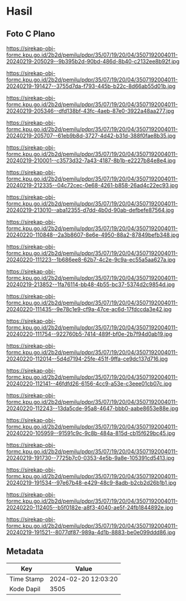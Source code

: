 # Hasil

## Foto C Plano

https://sirekap-obj-formc.kpu.go.id/2b2d/pemilu/pdpr/35/07/19/20/04/3507192004011-20240219-205029--9b395b2d-90bd-486d-8b40-c2132ee8b92f.jpg

https://sirekap-obj-formc.kpu.go.id/2b2d/pemilu/pdpr/35/07/19/20/04/3507192004011-20240219-191427--3755d7da-f793-445b-b22c-8d66ab55d01b.jpg

https://sirekap-obj-formc.kpu.go.id/2b2d/pemilu/pdpr/35/07/19/20/04/3507192004011-20240219-205346--dfd138bf-43fc-4aeb-87e0-3922a48aa277.jpg

https://sirekap-obj-formc.kpu.go.id/2b2d/pemilu/pdpr/35/07/19/20/04/3507192004011-20240219-205707--61eb9b8d-3727-4d42-b31d-388f0fae8b35.jpg

https://sirekap-obj-formc.kpu.go.id/2b2d/pemilu/pdpr/35/07/19/20/04/3507192004011-20240219-210001--c3573d32-7a43-4187-8b1b-e2227b84e8e4.jpg

https://sirekap-obj-formc.kpu.go.id/2b2d/pemilu/pdpr/35/07/19/20/04/3507192004011-20240219-212335--04c72cec-0e68-4261-b858-26ad4c22ec93.jpg

https://sirekap-obj-formc.kpu.go.id/2b2d/pemilu/pdpr/35/07/19/20/04/3507192004011-20240219-213010--aba12355-d7dd-4b0d-90ab-defbefe87564.jpg

https://sirekap-obj-formc.kpu.go.id/2b2d/pemilu/pdpr/35/07/19/20/04/3507192004011-20240220-110848--2a3b8607-8e6e-4950-88a2-87849befb348.jpg

https://sirekap-obj-formc.kpu.go.id/2b2d/pemilu/pdpr/35/07/19/20/04/3507192004011-20240220-111223--1b686ee8-62b7-4c2e-9c9a-ec55a5aa627a.jpg

https://sirekap-obj-formc.kpu.go.id/2b2d/pemilu/pdpr/35/07/19/20/04/3507192004011-20240219-213852--1fa76114-bb48-4b55-bc37-5374d2c9854d.jpg

https://sirekap-obj-formc.kpu.go.id/2b2d/pemilu/pdpr/35/07/19/20/04/3507192004011-20240220-111435--9e78c1e9-cf9a-47ce-ac6d-17fdccda3e42.jpg

https://sirekap-obj-formc.kpu.go.id/2b2d/pemilu/pdpr/35/07/19/20/04/3507192004011-20240220-111754--922760b5-7414-489f-bf0e-2b7f94d0ab19.jpg

https://sirekap-obj-formc.kpu.go.id/2b2d/pemilu/pdpr/35/07/19/20/04/3507192004011-20240220-112014--5d4d7194-25fe-451f-9ffa-ce9dc137d716.jpg

https://sirekap-obj-formc.kpu.go.id/2b2d/pemilu/pdpr/35/07/19/20/04/3507192004011-20240220-112141--46fdfd26-6156-4cc9-a53e-c3eee01cb07c.jpg

https://sirekap-obj-formc.kpu.go.id/2b2d/pemilu/pdpr/35/07/19/20/04/3507192004011-20240220-112243--13da5cde-95a8-4647-bbb0-aabe8653e88e.jpg

https://sirekap-obj-formc.kpu.go.id/2b2d/pemilu/pdpr/35/07/19/20/04/3507192004011-20240220-105959--91591c9c-9c8b-484a-815d-cb15f629bc45.jpg

https://sirekap-obj-formc.kpu.go.id/2b2d/pemilu/pdpr/35/07/19/20/04/3507192004011-20240219-191730--7725b7c0-0353-4e5b-9a8e-105391cd5413.jpg

https://sirekap-obj-formc.kpu.go.id/2b2d/pemilu/pdpr/35/07/19/20/04/3507192004011-20240219-191534--97e67b48-e429-48c9-8adb-b2cb2d26b1b1.jpg

https://sirekap-obj-formc.kpu.go.id/2b2d/pemilu/pdpr/35/07/19/20/04/3507192004011-20240220-112405--b5f0182e-a8f3-4040-ae5f-24fb1844892e.jpg

https://sirekap-obj-formc.kpu.go.id/2b2d/pemilu/pdpr/35/07/19/20/04/3507192004011-20240219-191521--8077df87-989a-4d1b-8883-be0e099ddd86.jpg


## Metadata

| Key        | Value               |
| ---------- | ------------------- |
| Time Stamp | 2024-02-20 12:03:20 |
| Kode Dapil | 3505                |



